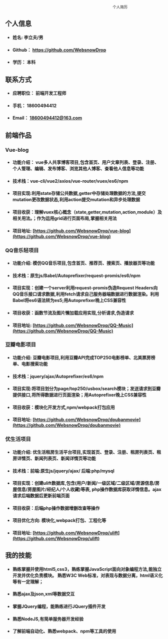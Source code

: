                                                     个人简历

## 个人信息

- #### 姓名: 李立夫/男
- #### Github： https://github.com/WebsnowDrop
- #### 学历： 本科

## 联系方式

- #### 应聘职位： 前端开发工程师
- #### 手机： 18600494412
- #### Email：  18600494412@163.com


## 前端作品

### Vue-blog

-  #### 功能介绍： vue多人共享博客项目,包含首页、用户文章列表、登录、注册、个人管理、编辑、发布博客、浏览其他人博客、查看他人信息等功能
- #### 技术栈：vue-cli/vue2/axios/vue-router/vuex/es6/npm
- #### 项目实现:利用state存储公共数据,getter中存储处理数据的方法,提交mutation更改数据状态,利用action提交mutation和异步处理数据
- #### 项目收获：理解vuex核心概念（state,getter,mutation,action,module）及相关用法。；作为运用grid进行页面布局,掌握相关用法
- #### 项目地址: [https://github.com/WebsnowDrop/vue-blog](https://github.com/WebsnowDrop/vue-blog)

### QQ音乐轻项目

- #### 功能介绍: 模仿QQ音乐项目,包含首页、推荐页、搜索页、播放器页等功能
- #### 技术栈：原生js/Babel/Autoprefixer/request-promis/es6/npm
- #### 项目实现：创建一个server利用request-promis伪造Request Headers向QQ音乐接口请求数据,利用fetch请求自己服务器端数据进行数据渲染。利用Babel将es6语法转为es5;用Autoprefixer晚上CSS兼容性
- #### 项目收获：函数节流及图片懒加载应用实现,分析请求,伪造请求
- #### 项目地址: [https://github.com/WebsnowDrop/QQ-Music](https://github.com/WebsnowDrop/QQ-Music)

### 豆瓣电影项目

- #### 功能介绍: 豆瓣电影项目,利用豆瓣API完成TOP250电影榜单、北美票房榜单、电影搜索功能
- #### 技术栈：jquery/ajax/Autoprefixer/es6/npm
- #### 项目实现:将项目划分为page/top250/usbox/search模块；发送请求到豆瓣提供接口,将所得数据进行页面渲染；用Autoprefixer晚上CSS兼容性
- #### 项目收获：模块化开发方式,npm/webpack打包应用
- #### 项目地址: [https://github.com/WebsnowDrop/doubanmovie](https://github.com/WebsnowDrop/doubanmovie)

### 优生活项目

- #### 功能介绍: 优生活租房生活平台项目,实现首页、登录、注册、租房列表页、租房详情页、新闻列表页、新闻详情页等功能
- #### 技术栈：前端:原生js/jquery/ajax/  后端:php/mysql
- #### 项目实现：创建ulift数据库,包含(用户/新闻/一级区域/二级区域/房源信息/房屋信息/房屋图片/经纪人/个人收藏)等表, php操作数据库获取详情信息。ajax请求后端数据后更新前端页面
- #### 项目收获：后端php操作数据增删改查等操作
- #### 项目优化方向: 模块化,webpack打包、工程化等
- #### 项目地址: [https://github.com/WebsnowDrop/ulift](https://github.com/WebsnowDrop/ulift)

## 我的技能

- #### 熟练掌握并使用html5,css3，熟练掌握JavaScript面向对象编程方法,能独立开发并优化负责模块。 熟悉W3C Web标准，对表现与数据分离，html语义化等有一定理解；

- #### 熟悉ajax及json,xml等数据交互
- #### 掌握JQuery编程，能熟练进行JQuery插件开发
- #### 熟悉NodeJS,有简单服务器开发经验
- #### 了解前端自动化、熟悉webpack、npm等工具的使用



